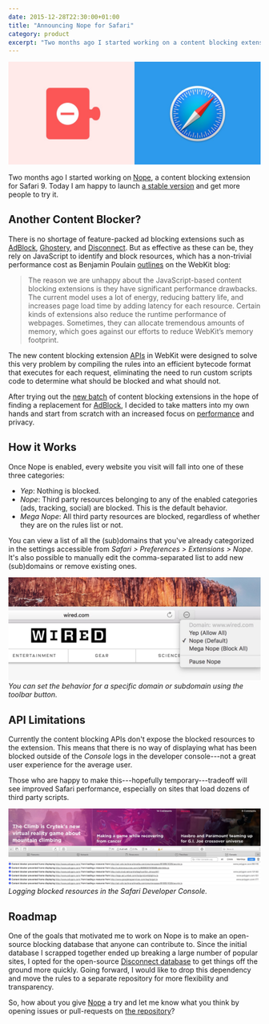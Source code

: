 ```yaml
---
date: 2015-12-28T22:30:00+01:00
title: "Announcing Nope for Safari"
category: product
excerpt: "Two months ago I started working on a content blocking extension for Safari. Today I am happy to announce that it's ready for the masses."
---
```


![Nope Icon](nope-safari-icon.jpg)

Two months ago I started working on [Nope], a content blocking extension for Safari 9. Today I am happy to launch [a stable version][Download Link] and get more people to try it.

## Another Content Blocker?

There is no shortage of feature-packed ad blocking extensions such as [AdBlock], [Ghostery], and [Disconnect]. But as effective as these can be, they rely on JavaScript to identify and block resources, which has a non-trivial performance cost as Benjamin Poulain [outlines][First Look] on the WebKit blog:

> The reason we are unhappy about the JavaScript-based content blocking extensions is they have significant performance drawbacks. The current model uses a lot of energy, reducing battery life, and increases page load time by adding latency for each resource. Certain kinds of extensions also reduce the runtime performance of webpages. Sometimes, they can allocate tremendous amounts of memory, which goes against our efforts to reduce WebKit’s memory footprint.

The new content blocking extension [APIs][Official Documentation] in WebKit were designed to solve this very problem by compiling the rules into an efficient bytecode format that executes for each request, eliminating the need to run custom scripts code to determine what should be blocked and what should not.

After trying out the [new batch][Beta Extensions] of content blocking extensions in the hope of finding a replacement for [AdBlock], I decided to take matters into my own hands and start from scratch with an increased focus on [performance][Targeting Domains] and privacy.

## How it Works

Once Nope is enabled, every website you visit will fall into one of these three categories:

- *Yep*: Nothing is blocked.
- *Nope*: Third party resources belonging to any of the enabled categories (ads, tracking, social) are blocked. This is the default behavior.
- *Mega Nope*: All third party resources are blocked, regardless of whether they are on the rules list or not.

You can view a list of all the (sub)domains that you've already categorized in the settings accessible from  *Safari > Preferences > Extensions > Nope*. It's also possible to manually edit the comma-separated list to add new (sub)domains or remove existing ones.

![Nope Screenshot](nope-screenshot.jpg) _You can set the behavior for a specific domain or subdomain using the toolbar button._

## API Limitations

Currently the content blocking APIs don't expose the blocked resources to the extension. This means that there is no way of displaying what has been blocked outside of the *Console* logs in the developer console---not a great user experience for the average user.

Those who are happy to make this---hopefully temporary---tradeoff will see improved Safari performance, especially on sites that load dozens of third party scripts.

![Safari Developer Console](content-blocked-console.jpg) _Logging blocked resources in the Safari Developer Console._

## Roadmap

One of the goals that motivated me to work on Nope is to make an open-source blocking database that anyone can contribute to. Since the initial database I scrapped together ended up breaking a large number of popular sites, I opted for the open-source [Disconnect database] to get things off the ground more quickly. Going forward, I would like to drop this dependency and move the rules to a separate repository for more flexibility and transparency.

So, how about you give [Nope] a try and let me know what you think by opening issues or pull-requests on [the repository][GitHub]?

[Nope]: https://redalemeden.com/nope
[Download Link]: https://github.com/kaishin/Nope/releases/v1.2.0/
[First Look]: https://webkit.org/blog/3476/content-blockers-first-look/
[Targeting Domains]: https://webkit.org/blog/4062/targeting-domains-with-content-blockers/
[Official Documentation]: https://developer.apple.com/library/prerelease/mac/documentation/Extensions/Conceptual/ContentBlockingRules/Introduction/Introduction.html
[Beta Extensions]: https://beta-extensions.apple.com/?q=block
[AdBlock]: https://getadblock.com
[Ghostery]: https://www.ghostery.com
[Disconnect]: https://disconnect.me/disconnect
[Disconnect database]: https://github.com/disconnectme/disconnect-tracking-protection
[GitHub]: https://github.com/kaishin/Nope
